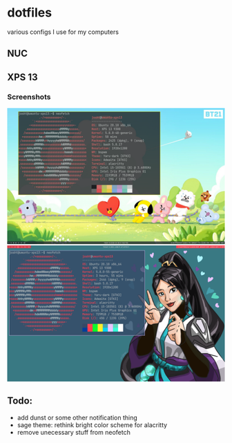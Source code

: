 # dotfiles
various configs I use for my computers
## NUC

## XPS 13
### Screenshots

![bt21 theme](screenshots/xps13-bt21-theme.png)
![sage theme](screenshots/sage-bspwm.png)

## Todo:
- add dunst or some other notification thing
- sage theme: rethink bright color scheme for alacritty
- remove unecessary stuff from neofetch
